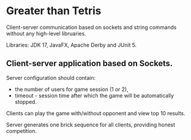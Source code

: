 # Greater than Tetris
Client-server communication based on sockets and string commands without any high-level libruaries.

Libraries: JDK 17, JavaFX, Apache Derby and JUnit 5.

## Client-server application based on Sockets.
Server configuration should contain:
 - the number of users for game session (1 or 2),
 - timeout - session time after which the game will be automatically stopped.

Clients can play the game with/without opponent and view top 10 results.

Server generates one brick sequence for all clients, providing honest competition.
